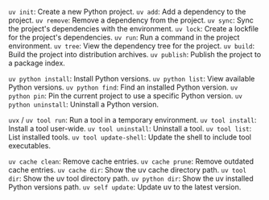 `uv init`: Create a new Python project.
`uv add`: Add a dependency to the project.
`uv remove`: Remove a dependency from the project.
`uv sync`: Sync the project's dependencies with the environment.
`uv lock`: Create a lockfile for the project's dependencies.
`uv run`: Run a command in the project environment.
`uv tree`: View the dependency tree for the project.
`uv build`: Build the project into distribution archives.
`uv publish`: Publish the project to a package index.

`uv python install`: Install Python versions.
`uv python list`: View available Python versions.
`uv python find`: Find an installed Python version.
`uv python pin`: Pin the current project to use a specific Python version.
`uv python uninstall`: Uninstall a Python version.

`uvx` / `uv tool run`: Run a tool in a temporary environment.
`uv tool install`: Install a tool user-wide.
`uv tool uninstall`: Uninstall a tool.
`uv tool list`: List installed tools.
`uv tool update-shell`: Update the shell to include tool executables.

`uv cache clean`: Remove cache entries.
`uv cache prune`: Remove outdated cache entries.
`uv cache dir`: Show the uv cache directory path.
`uv tool dir`: Show the uv tool directory path.
`uv python dir`: Show the uv installed Python versions path.
`uv self update`: Update uv to the latest version.
